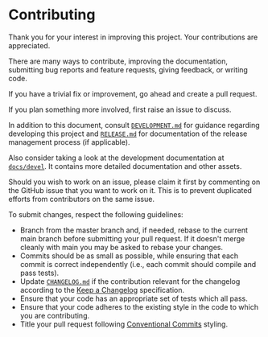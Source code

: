 # Contributing

Thank you for your interest in improving this project. Your contributions are
appreciated.

There are many ways to contribute, improving the documentation, submitting bug
reports and feature requests, giving feedback, or writing code.

If you have a trivial fix or improvement, go ahead and create a pull request.

If you plan something more involved, first raise an issue to discuss.

In addition to this document, consult [`DEVELOPMENT.md`](DEVELOPMENT.md) for
guidance regarding developing this project and [`RELEASE.md`](RELEASE.md) for
documentation of the release management process (if applicable).

Also consider taking a look at the development documentation at
[`docs/devel`](docs/devel). It contains more detailed documentation and other
assets.

Should you wish to work on an issue, please claim it first by commenting on the
GitHub issue that you want to work on it. This is to prevent duplicated efforts
from contributors on the same issue.

To submit changes, respect the following guidelines:

- Branch from the master branch and, if needed, rebase to the current main
  branch before submitting your pull request. If it doesn't merge cleanly with
  main you may be asked to rebase your changes.
- Commits should be as small as possible, while ensuring that each commit is
  correct independently (i.e., each commit should compile and pass tests).
- Update [`CHANGELOG.md`](CHANGELOG.md) if the contribution relevant for the
  changelog according to the
  [Keep a Changelog](https://keepachangelog.com/en/1.1.0) specification.
- Ensure that your code has an appropriate set of tests which all pass.
- Ensure that your code adheres to the existing style in the code to which you
  are contributing.
- Title your pull request following
  [Conventional Commits](https://www.conventionalcommits.org/) styling.
